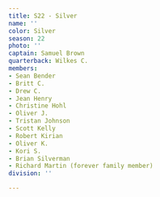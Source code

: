 ```yaml
---
title: S22 - Silver
name: ''
color: Silver
season: 22
photo: ''
captain: Samuel Brown
quarterback: Wilkes C.
members:
- Sean Bender
- Britt C.
- Drew C.
- Jean Henry
- Christine Hohl
- Oliver J.
- Tristan Johnson
- Scott Kelly
- Robert Kirian
- Oliver K.
- Kori S.
- Brian Silverman
- Richard Martin (forever family member)
division: ''

---
```

